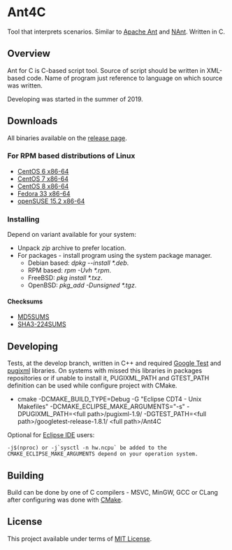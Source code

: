 # Ant4C
Tool that interprets scenarios. Similar to [Apache Ant](http://jakarta.apache.org/ant/manual/) and [NAnt](http://nant.sourceforge.net/). Written in C.

## Overview
Ant for C is C-based script tool. Source of script should be written in XML-based code.
Name of program just reference to language on which source was written.

Developing was started in the summer of 2019.

## Downloads
All binaries available on the [release page](https://github.com/TheVice/Ant4C/releases/).

### For RPM based distributions of Linux
* [CentOS 6 x86-64](https://github.com/TheVice/Ant4C/releases/download/v2020.04/ant4c-2020.04-1.el6.x86_64.rpm)
* [CentOS 7 x86-64](https://github.com/TheVice/Ant4C/releases/download/v2020.04/ant4c-2020.04-1.el7.x86_64.rpm)
* [CentOS 8 x86-64](https://github.com/TheVice/Ant4C/releases/download/v2020.04/ant4c-2020.04-1.el8.x86_64.rpm)
* [Fedora 33 x86-64](https://github.com/TheVice/Ant4C/releases/download/v2020.04/ant4c-2020.04-1.fc33.x86_64.rpm)
* [openSUSE 15.2 x86-64](https://github.com/TheVice/Ant4C/releases/download/v2020.04/ant4c-2020.04-1.x86_64.rpm)

### Installing
Depend on variant available for your system:
* Unpack *zip* archive to prefer location.
* For packages - install program using the system package manager.
  * Debian based: *dpkg --install \*.deb*.
  * RPM based: *rpm -Uvh \*.rpm*.
  * FreeBSD: *pkg install \*.txz*.
  * OpenBSD: *pkg_add -Dunsigned \*.tgz*.

#### Checksums

* [MD5SUMS](MD5SUMS)
* [SHA3-224SUMS](SHA3-224SUMS)

## Developing
Tests, at the develop branch, written in C++ and required [Google Test](https://github.com/google/googletest/) and [pugixml](https://github.com/zeux/pugixml/) libraries.
On systems with missed this libraries in packages repositories or if unable to install it, PUGIXML_PATH and GTEST_PATH definition can be used while configure project with CMake.

* cmake -DCMAKE_BUILD_TYPE=Debug -G "Eclipse CDT4 - Unix Makefiles" -DCMAKE_ECLIPSE_MAKE_ARGUMENTS="-s" -DPUGIXML_PATH=\<full path\>/pugixml-1.9/ -DGTEST_PATH=\<full path\>/googletest-release-1.8.1/ \<full path\>/Ant4C

Optional for [Eclipse IDE](https://www.eclipse.org/downloads/) users:

```
-j$(nproc) or -j`sysctl -n hw.ncpu` be added to the CMAKE_ECLIPSE_MAKE_ARGUMENTS depend on your operation system.
```

## Building
Build can be done by one of C compilers - MSVC, MinGW, GCC or CLang after configuring was done with [CMake](https://www.cmake.org/download/).

## License
This project available under terms of [MIT License](LICENSE).
